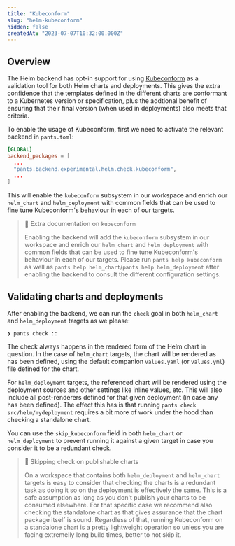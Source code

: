 ```yaml
---
title: "Kubeconform"
slug: "helm-kubeconform"
hidden: false
createdAt: "2023-07-07T10:32:00.000Z"
---
```


## Overview

The Helm backend has opt-in support for using [Kubeconform](https://github.com/yannh/kubeconform) as a validation tool for both Helm charts and deployments. This gives the extra confidence that the templates defined in the different charts are conformant to a Kubernetes version or specification, plus the addtional benefit of ensuring that their final version (when used in deployments) also meets that criteria.

To enable the usage of Kubeconform, first we need to activate the relevant backend in `pants.toml`:

```toml pants.toml
[GLOBAL]
backend_packages = [
  ...
  "pants.backend.experimental.helm.check.kubeconform",
  ...
]
```

This will enable the `kubeconform` subsystem in our workspace and enrich our `helm_chart` and `helm_deployment` with common fields that can be used to fine tune Kubeconform's behaviour in each of our targets.

> 📘 Extra documentation on `kubeconform`
>
> Enabling the backend will add the `kubeconform` subsystem in our workspace and enrich our `helm_chart` and `helm_deployment` with common fields that can be used to fine tune Kubeconform's behaviour in each of our targets. Please run `pants help kubeconform` as well as `pants help helm_chart`/`pants help helm_deployment` after enabling the backend to consult the different configuration settings.

## Validating charts and deployments

After enabling the backend, we can run the `check` goal in both `helm_chart` and `helm_deployment` targets as we please:

```
❯ pants check ::
```

The check always happens in the rendered form of the Helm chart in question. In the case of `helm_chart` targets, the chart will be rendered as has been defined, using the default companion `values.yaml` (or `values.yml`) file defined for the chart.

For `helm_deployment` targets, the referenced chart will be rendered using the deployment sources and other settings like inline values, etc. This will also include all post-renderers defined for that given deployment (in case any has been defined). The effect this has is that running `pants check src/helm/mydeployment` requires a bit more of work under the hood than checking a standalone chart.

You can use the `skip_kubeconform` field in both `helm_chart` or `helm_deployment` to prevent running it against a given target in case you consider it to be a redundant check.

> 🚧 Skipping check on publishable charts
>
> On a workspace that contains both `helm_deployment` and `helm_chart` targets is easy to consider that checking the charts is a redundant task as doing it so on the deployment is effectively the same. This is a safe assumption as long as you don't publish your charts to be consumed elsewhere. For that specific case we recommend also checking the standalone chart as that gives assurance that the chart package itself is sound.
> Regardless of that, running Kubeconform on a standalone chart is a pretty lightweight operation so unless you are facing extremelly long build times, better to not skip it.
